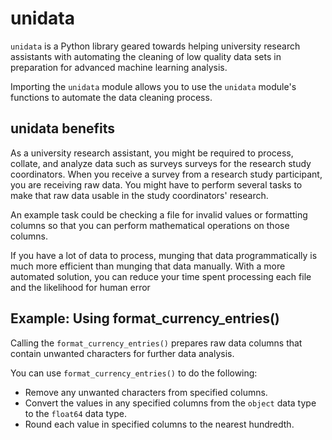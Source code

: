 # unidata

`unidata` is a Python library geared towards helping university research assistants with automating the cleaning of low quality data sets in preparation for advanced machine learning analysis.

Importing the `unidata` module allows you to use the `unidata` module's functions to automate the data cleaning process. 

## unidata benefits

As a university research assistant, you might be required to process, collate, and analyze data such as surveys surveys for the
research study coordinators. When you receive a survey from a research study participant, you are receiving
raw data. You might have to perform several tasks to make that raw data usable in the study coordinators'
research. 

An example task could be checking a file for invalid values or formatting columns so that you can
perform mathematical operations on those columns.

If you have a lot of data to process, munging that data programmatically is much more efficient than munging
that data manually. With a more automated solution, you can reduce your time spent processing each file and
the likelihood for human error

## Example: Using format_currency_entries()

Calling the `format_currency_entries()` prepares raw data columns that contain unwanted characters for further
data analysis.

You can use `format_currency_entries()` to do the following:
  + Remove any unwanted characters from specified columns.
  + Convert the values in any specified columns from the `object` data type to the `float64` data type.
  + Round each value in specified columns to the nearest hundredth.

